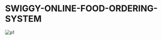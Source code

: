 # SWIGGY-ONLINE-FOOD-ORDERING-SYSTEM
![p1](https://github.com/RakshanaS1707/SWIGGY-ONLINE-FOOD-ORDERING-SYSTEM/assets/83409224/623cec92-3a38-479c-a733-380bf65f0f8c)
